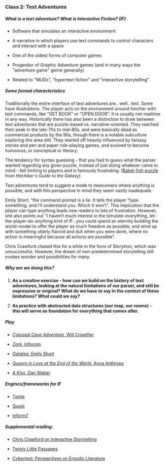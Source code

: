 ### Class 2: Text Adventures

##### What is a text adventure? What is Interactive Fiction? (IF)

- Software that simulates an interactive environment

- A narrative in which players use text commands to control characters and interact with a space

- One of the oldest forms of computer games

- Progenitor of Graphic Adventure games (and in many ways the "adventure game" genre generally)

- Related to "MUDs", "hypertext fiction" and "interactive storytelling"

##### Some formal characteristics

Traditionally the entire interface of text adventures are.. well.. text. Some have illustrations. The player acts on the environment around him/her with text commands, like "GET BOOK" or "OPEN DOOR". It is usually not-realtime in any way. Historically there has also been a distinction to draw between text adventures that are puzzle-based vs. narrative-oriented. They reached their peak in the late-70s to mid-80s, and were basically dead as commercial products by the 90s, though there is a notable subculture exploring this area still. They started off heavily influenced by fantasy stories and pen and paper role-playing games, and evolved to become humorous, or conceptual or literary.

The tendancy for syntax guessing - that you had to guess what the parser wanted regarding any given puzzle, instead of just doing whatever came to mind - felt limiting to players and is famously frustrating. ([Babel-fish puzzle](http://everything2.com/title/Babel+Fish+puzzle) from *Hitchiker's Guide to the Galaxy*)

Text adventures tend to suggest a mode to newcomers where anything is possible, and with this perspective in mind they seem vastly inadequate.

Emily Short: “the command prompt is a lie. It tells the player “type something, and I’ll understand you. Which it won’t”. This implication that the player can type anything leads new readers to lots of frustration. However, she also points out “I haven’t much interest in the simulate-everything, let-the-player-do-anything kind of IF...you could spend an eternity building the world-model to offer the player as much freedom as possible, and wind up with something utterly flaccid and dull when you were done, where no action is meaningful because all actions are possible”.

Chris Crawford chased this for a while in the form of Storytron, which was unsuccessful. However, the dream of non-predetermined storytelling still evokes wonder and possibilities for many.

##### Why are we doing this?

1. **As a creative exercise - how can we build on the history of text adventures, looking at the natural limitations of our parser, and still be expressive or original? What do we have to say in the context of these limitations? What could we say?**

2. **As practice with abstracted data structures (our map, our rooms) - this will serve as foundation for everything that comes after.**

##### Play

* [*Colossal Cave Adventure*, Will Crowther](http://www.amc.com/shows/halt-and-catch-fire/exclusives/colossal-cave-adventure)

* [*Zork*, Infocom](http://textadventures.co.uk/games/view/5zyoqrsugeopel3ffhz_vq/zork)

* [*Galatea*, Emily Short](http://ifdb.tads.org/viewgame?id=urxrv27t7qtu52lb)

* [*Queers in Love at the End of the World*, Anna Anthropy](http://auntiepixelante.com/endoftheworld)

* [*A Kiss*, Dan Waber](http://www.logolalia.com/hypertexts/a-kiss.html#)

##### Engines/frameworks for IF

- [Twine](http://twinery.org/)

- [Quest](http://textadventures.co.uk/quest)

- [Inform7](http://inform7.com/)

##### Supplemental reading: 

- [Chris Crawford on Interactive Storytelling](http://www.amazon.com/Chris-Crawford-Interactive-Storytelling-Edition/dp/0321864972)

- [Twisty Little Passages](http://www.amazon.com/Twisty-Little-Passages-Approach-Interactive/dp/0262633183)

- [Cybertext: Perspectives on Ergodic Literature](http://www.amazon.com/Cybertext-Perspectives-Literature-Espen-Aarseth/dp/0801855799)
